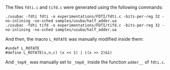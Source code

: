 
The files `fdti.c` and `tifd.c` were generated using the following commands:

```
./usubac -fdti fdti -o experimentations/FDTI/fdti.c -bits-per-reg 32 -no-inlining -no-sched samples/usuba/half_adder.ua
./usubac -fdti tifd -o experimentations/FDTI/tifd.c -bits-per-reg 32 -no-inlining -no-sched samples/usuba/half_adder.ua
```

And then, the macro `L_ROTATE` was manually modified inside them:

```
#undef L_ROTATE
#define L_ROTATE(x,n,c) (x << 1) | ((x >> 2)&1)

```

And `_tmp9_` was manually set to `_tmp8_` inside the function `adder__` of `fdti.c`.
